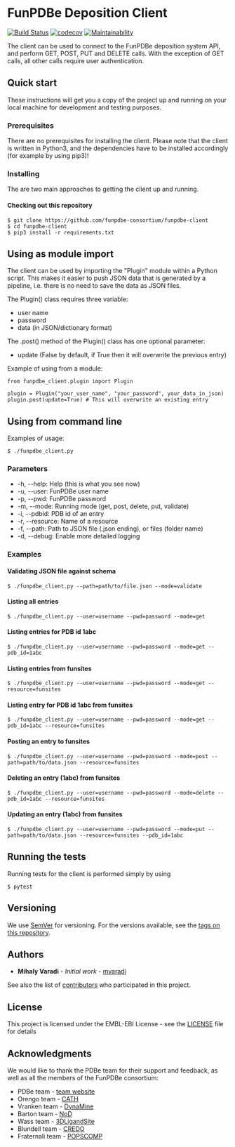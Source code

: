 FunPDBe Deposition Client
=====

[![Build Status](https://travis-ci.org/funpdbe-consortium/funpdbe-client.svg?branch=master)](https://travis-ci.org/funpdbe-consortium/funpdbe-client)
[![codecov](https://codecov.io/gh/funpdbe-consortium/funpdbe-client/branch/master/graph/badge.svg)](https://codecov.io/gh/funpdbe-consortium/funpdbe-client)
[![Maintainability](https://api.codeclimate.com/v1/badges/eac066fbf15333153070/maintainability)](https://codeclimate.com/github/funpdbe-consortium/funpdbe-client/maintainability)

The client can be used to connect to the FunPDBe deposition system API, and perform GET, POST, PUT and DELETE calls. With the exception of GET calls, all other calls require user authentication.

<!--- For more information on the FunPDBe initiative, visit https://funpdbe.org --->

Quick start
-----------

These instructions will get you a copy of the project up and running on your local machine for development and testing purposes.

### Prerequisites

There are no prerequisites for installing the client. Please note that the client is written in Python3, and the dependencies have to be installed accordingly (for example by using pip3)!
<!--- There are no prerequisites for installing the client, but in order to connect to the FunPDBe deposition system using this client, depositors have to register an account at https://funpdbe.org/register. Activating user accounts in dependent on admin approval. --->

### Installing

The are two main approaches to getting the client up and running.

#### Checking out this repository

```
$ git clone https://github.com/funpdbe-consortium/funpdbe-client
$ cd funpdbe-client
$ pip3 install -r requirements.txt
```

## Using as module import

The client can be used by importing the "Plugin" module within a Python script. This makes it easier to push JSON data that is generated by a pipeline, i.e. there is no need to save the data as JSON files.

The Plugin() class requires three variable:

* user name
* password
* data (in JSON/dictionary format)

The .post() method of the Plugin() class has one optional parameter:

* update (False by default, if True then it will overwrite the previous entry)

Example of using from a module:

```
from funpdbe_client.plugin import Plugin

plugin = Plugin("your_user_name", "your_password", your_data_in_json)
plugin.post(update=True) # This will overwrite an existing entry
```

## Using from command line

Examples of usage:

```
$ ./funpdbe_client.py
```

### Parameters

* -h, --help:       Help (this is what you see now)
* -u, --user:       FunPDBe user name
* -p, --pwd:        FunPDBe password
* -m, --mode:       Running mode (get, post, delete, put, validate)
* -i, --pdbid:      PDB id of an entry
* -r, --resource:   Name of a resource
* -f, --path:       Path to JSON file (.json ending), or files (folder name)
* -d, --debug:      Enable more detailed logging

### Examples

#### Validating JSON file against schema
```
$ ./funpdbe_client.py --path=path/to/file.json --mode=validate
```

#### Listing all entries
```
$ ./funpdbe_client.py --user=username --pwd=password --mode=get
```

#### Listing entries for PDB id 1abc
```
$ ./funpdbe_client.py --user=username --pwd=password --mode=get --pdb_id=1abc
```

#### Listing entries from funsites
```
$ ./funpdbe_client.py --user=username --pwd=password --mode=get --resource=funsites
```

#### Listing entry for PDB id 1abc from funsites
```
$ ./funpdbe_client.py --user=username --pwd=password --mode=get --pdb_id=1abc --resource=funsites
```

#### Posting an entry to funsites
```
$ ./funpdbe_client.py --user=username --pwd=password --mode=post --path=path/to/data.json --resource=funsites
```

#### Deleting an entry (1abc) from funsites
```
$ ./funpdbe_client.py --user=username --pwd=password --mode=delete --pdb_id=1abc --resource=funsites
```

#### Updating an entry (1abc) from funsites
```
$ ./funpdbe_client.py --user=username --pwd=password --mode=put --path=path/to/data.json --resource=funsites --pdb_id=1abc
```

## Running the tests

Running tests for the client is performed simply by using
```
$ pytest
```

## Versioning

We use [SemVer](http://semver.org/) for versioning. For the versions available, see the [tags on this repository](https://github.com/funpdbe-consortium/funpdbe-client/tags).

## Authors

* **Mihaly Varadi** - *Initial work* - [mvaradi](https://github.com/mvaradi)

See also the list of [contributors](https://github.com/funpdbe-consortium/funpdbe-client/graphs/contributors) who participated in this project.

## License

This project is licensed under the EMBL-EBI License - see the [LICENSE](LICENSE) file for details

## Acknowledgments

We would like to thank the PDBe team for their support and feedback, as well as all the members of the FunPDBe consortium:

* PDBe team - [team website](https://www.ebi.ac.uk/services/teams/pdbe)
* Orengo team - [CATH](http://www.cathdb.info/)
* Vranken team - [DynaMine](http://dynamine.ibsquare.be/)
* Barton team - [NoD](http://www.compbio.dundee.ac.uk/www-nod/)
* Wass team - [3DLigandSite](http://www.sbg.bio.ic.ac.uk/3dligandsite/)
* Blundell team - [CREDO](http://marid.bioc.cam.ac.uk/credo)
* Fraternali team - [POPSCOMP](https://mathbio.crick.ac.uk/wiki/POPSCOMP)
